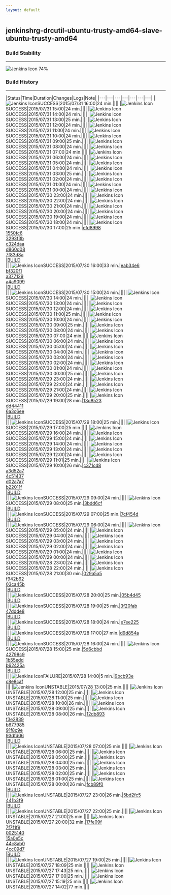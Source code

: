 ```yaml
---
layout: default
---
```

## jenkinshrg-drcutil-ubuntu-trusty-amd64-slave-ubuntu-trusty-amd64
### Build Stability
___
![Jenkins Icon](http://jenkinshrg.github.io/images/48x48/health-60to79.png)
74%
  
### Build History
___
|Status|Time|Duration|Changes|Logs|Note|
|---|---|---|---|---|---|---|
|![Jenkins Icon](http://jenkinshrg.github.io/images/24x24/blue.png)SUCCESS|2015/07/31 16:00|24 min.||||
|![Jenkins Icon](http://jenkinshrg.github.io/images/24x24/blue.png)SUCCESS|2015/07/31 15:00|24 min.||||
|![Jenkins Icon](http://jenkinshrg.github.io/images/24x24/blue.png)SUCCESS|2015/07/31 14:00|24 min.||||
|![Jenkins Icon](http://jenkinshrg.github.io/images/24x24/blue.png)SUCCESS|2015/07/31 13:00|25 min.||||
|![Jenkins Icon](http://jenkinshrg.github.io/images/24x24/blue.png)SUCCESS|2015/07/31 12:00|24 min.||||
|![Jenkins Icon](http://jenkinshrg.github.io/images/24x24/blue.png)SUCCESS|2015/07/31 11:00|24 min.||||
|![Jenkins Icon](http://jenkinshrg.github.io/images/24x24/blue.png)SUCCESS|2015/07/31 10:00|24 min.||||
|![Jenkins Icon](http://jenkinshrg.github.io/images/24x24/blue.png)SUCCESS|2015/07/31 09:00|25 min.||||
|![Jenkins Icon](http://jenkinshrg.github.io/images/24x24/blue.png)SUCCESS|2015/07/31 08:00|24 min.||||
|![Jenkins Icon](http://jenkinshrg.github.io/images/24x24/blue.png)SUCCESS|2015/07/31 07:00|24 min.||||
|![Jenkins Icon](http://jenkinshrg.github.io/images/24x24/blue.png)SUCCESS|2015/07/31 06:00|24 min.||||
|![Jenkins Icon](http://jenkinshrg.github.io/images/24x24/blue.png)SUCCESS|2015/07/31 05:00|24 min.||||
|![Jenkins Icon](http://jenkinshrg.github.io/images/24x24/blue.png)SUCCESS|2015/07/31 04:00|24 min.||||
|![Jenkins Icon](http://jenkinshrg.github.io/images/24x24/blue.png)SUCCESS|2015/07/31 03:00|25 min.||||
|![Jenkins Icon](http://jenkinshrg.github.io/images/24x24/blue.png)SUCCESS|2015/07/31 02:00|24 min.||||
|![Jenkins Icon](http://jenkinshrg.github.io/images/24x24/blue.png)SUCCESS|2015/07/31 01:00|24 min.||||
|![Jenkins Icon](http://jenkinshrg.github.io/images/24x24/blue.png)SUCCESS|2015/07/31 00:00|24 min.||||
|![Jenkins Icon](http://jenkinshrg.github.io/images/24x24/blue.png)SUCCESS|2015/07/30 23:00|24 min.||||
|![Jenkins Icon](http://jenkinshrg.github.io/images/24x24/blue.png)SUCCESS|2015/07/30 22:00|24 min.||||
|![Jenkins Icon](http://jenkinshrg.github.io/images/24x24/blue.png)SUCCESS|2015/07/30 21:00|24 min.||||
|![Jenkins Icon](http://jenkinshrg.github.io/images/24x24/blue.png)SUCCESS|2015/07/30 20:00|24 min.||||
|![Jenkins Icon](http://jenkinshrg.github.io/images/24x24/blue.png)SUCCESS|2015/07/30 19:00|24 min.||||
|![Jenkins Icon](http://jenkinshrg.github.io/images/24x24/blue.png)SUCCESS|2015/07/30 18:00|24 min.||||
|![Jenkins Icon](http://jenkinshrg.github.io/images/24x24/blue.png)SUCCESS|2015/07/30 17:00|25 min.|[efd8998](https://github.com/fkanehiro/hrpsys-base/commit/efd89988efa33bbe9ff35e9d2af028ce44803e0e)<br>[1550fc6](https://github.com/fkanehiro/hrpsys-base/commit/1550fc63cf175455e2be89b69b9e138e87ff9389)<br>[3293f3b](https://github.com/fkanehiro/hrpsys-base/commit/3293f3bfd82bf170ce3aef133e76cb02b6d5f26c)<br>[c324daa](https://github.com/fkanehiro/hrpsys-base/commit/c324daa0bd2a5d43ba28f7e883d3bf64964c2777)<br>[d860d08](https://github.com/fkanehiro/hrpsys-base/commit/d860d084cd4ce1a5703041a1f7c15ca0a4f03560)<br>[7f83d8a](https://github.com/jrl-umi3218/hrpsys-humanoid/commit/7f83d8ae433ded15d6d5d12b130a92a833b0d1f1)<br>|[BUILD](https://drive.google.com/file/d/0B54sHwaxmuM4ZWw1MHR3a3VtbUk/view?usp=drivesdk)<br>||
|![Jenkins Icon](http://jenkinshrg.github.io/images/24x24/blue.png)SUCCESS|2015/07/30 16:00|33 min.|[eab34e6](https://github.com/jrl-umi3218/hmc2/commit/eab34e65635a25c1500d91c191dd4be3520d394c)<br>[bf320f1](https://github.com/jrl-umi3218/hrpsys-humanoid/commit/bf320f123c981a9d716698faed5e874641482fec)<br>[a377129](https://github.com/jrl-umi3218/hrpsys-humanoid/commit/a377129d6dbccae37d7f9812fbd4ab2667e7fd31)<br>[a4a9099](https://github.com/jrl-umi3218/hrpsys-humanoid/commit/a4a9099f7aae123ba86d74c6911a58e5aedfcddb)<br>|[BUILD](https://drive.google.com/file/d/0B54sHwaxmuM4LWhCbnRvaTQ0Rms/view?usp=drivesdk)<br>||
|![Jenkins Icon](http://jenkinshrg.github.io/images/24x24/blue.png)SUCCESS|2015/07/30 15:00|24 min.||||
|![Jenkins Icon](http://jenkinshrg.github.io/images/24x24/blue.png)SUCCESS|2015/07/30 14:00|24 min.||||
|![Jenkins Icon](http://jenkinshrg.github.io/images/24x24/blue.png)SUCCESS|2015/07/30 13:00|24 min.||||
|![Jenkins Icon](http://jenkinshrg.github.io/images/24x24/blue.png)SUCCESS|2015/07/30 12:00|24 min.||||
|![Jenkins Icon](http://jenkinshrg.github.io/images/24x24/blue.png)SUCCESS|2015/07/30 11:00|25 min.||||
|![Jenkins Icon](http://jenkinshrg.github.io/images/24x24/blue.png)SUCCESS|2015/07/30 10:00|24 min.||||
|![Jenkins Icon](http://jenkinshrg.github.io/images/24x24/blue.png)SUCCESS|2015/07/30 09:00|25 min.||||
|![Jenkins Icon](http://jenkinshrg.github.io/images/24x24/blue.png)SUCCESS|2015/07/30 08:00|24 min.||||
|![Jenkins Icon](http://jenkinshrg.github.io/images/24x24/blue.png)SUCCESS|2015/07/30 07:00|24 min.||||
|![Jenkins Icon](http://jenkinshrg.github.io/images/24x24/blue.png)SUCCESS|2015/07/30 06:00|24 min.||||
|![Jenkins Icon](http://jenkinshrg.github.io/images/24x24/blue.png)SUCCESS|2015/07/30 05:00|24 min.||||
|![Jenkins Icon](http://jenkinshrg.github.io/images/24x24/blue.png)SUCCESS|2015/07/30 04:00|24 min.||||
|![Jenkins Icon](http://jenkinshrg.github.io/images/24x24/blue.png)SUCCESS|2015/07/30 03:00|24 min.||||
|![Jenkins Icon](http://jenkinshrg.github.io/images/24x24/blue.png)SUCCESS|2015/07/30 02:00|24 min.||||
|![Jenkins Icon](http://jenkinshrg.github.io/images/24x24/blue.png)SUCCESS|2015/07/30 01:00|24 min.||||
|![Jenkins Icon](http://jenkinshrg.github.io/images/24x24/blue.png)SUCCESS|2015/07/30 00:00|25 min.||||
|![Jenkins Icon](http://jenkinshrg.github.io/images/24x24/blue.png)SUCCESS|2015/07/29 23:00|24 min.||||
|![Jenkins Icon](http://jenkinshrg.github.io/images/24x24/blue.png)SUCCESS|2015/07/29 22:00|24 min.||||
|![Jenkins Icon](http://jenkinshrg.github.io/images/24x24/blue.png)SUCCESS|2015/07/29 21:00|24 min.||||
|![Jenkins Icon](http://jenkinshrg.github.io/images/24x24/blue.png)SUCCESS|2015/07/29 20:00|25 min.||||
|![Jenkins Icon](http://jenkinshrg.github.io/images/24x24/blue.png)SUCCESS|2015/07/29 19:00|28 min.|[13d8523](https://github.com/jrl-umi3218/hrpsys-humanoid/commit/13d8523ae7dacd0a9f6cbbc4ecbee85426777cf8)<br>[dd44411](https://github.com/jrl-umi3218/hrpsys-humanoid/commit/dd444116c9cd39150a186f57dc281b80ac91709a)<br>[6a3c6ee](https://github.com/jrl-umi3218/hrpsys-humanoid/commit/6a3c6eec09fd044502385d4141eb1689f9434c6b)<br>|[BUILD](https://drive.google.com/file/d/0B54sHwaxmuM4eGVyOGJ1QWxVTEk/view?usp=drivesdk)<br>||
|![Jenkins Icon](http://jenkinshrg.github.io/images/24x24/blue.png)SUCCESS|2015/07/29 18:00|25 min.||||
|![Jenkins Icon](http://jenkinshrg.github.io/images/24x24/blue.png)SUCCESS|2015/07/29 17:00|25 min.||||
|![Jenkins Icon](http://jenkinshrg.github.io/images/24x24/blue.png)SUCCESS|2015/07/29 16:00|24 min.||||
|![Jenkins Icon](http://jenkinshrg.github.io/images/24x24/blue.png)SUCCESS|2015/07/29 15:00|24 min.||||
|![Jenkins Icon](http://jenkinshrg.github.io/images/24x24/blue.png)SUCCESS|2015/07/29 14:00|24 min.||||
|![Jenkins Icon](http://jenkinshrg.github.io/images/24x24/blue.png)SUCCESS|2015/07/29 13:00|24 min.||||
|![Jenkins Icon](http://jenkinshrg.github.io/images/24x24/blue.png)SUCCESS|2015/07/29 12:00|24 min.||||
|![Jenkins Icon](http://jenkinshrg.github.io/images/24x24/blue.png)SUCCESS|2015/07/29 11:01|25 min.||||
|![Jenkins Icon](http://jenkinshrg.github.io/images/24x24/blue.png)SUCCESS|2015/07/29 10:00|26 min.|[c371cd8](https://github.com/jrl-umi3218/hrpsys-humanoid/commit/c371cd8aaef4b9eb1d705ee19831ed3e9b955381)<br>[a3d52a7](https://github.com/jrl-umi3218/hrpsys-humanoid/commit/a3d52a7ca0a607caeca1b578d9b5a6456c6836a1)<br>[4c51437](https://github.com/jrl-umi3218/hrpsys-humanoid/commit/4c51437c699324e0c90dc68b5d128dfb5186489c)<br>[d02a7a7](https://github.com/jrl-umi3218/hrpsys-humanoid/commit/d02a7a733b78ba23f1adce96fa5a127de889fa18)<br>[b22011f](https://github.com/jrl-umi3218/hrpsys-humanoid/commit/b22011f93cb8d4a3de621a7fb407e4ac9f048173)<br>|[BUILD](https://drive.google.com/file/d/0B54sHwaxmuM4aUtNTlVwV0dwN0E/view?usp=drivesdk)<br>||
|![Jenkins Icon](http://jenkinshrg.github.io/images/24x24/blue.png)SUCCESS|2015/07/29 09:00|24 min.||||
|![Jenkins Icon](http://jenkinshrg.github.io/images/24x24/blue.png)SUCCESS|2015/07/29 08:00|25 min.|[3bdd6cf](https://github.com/fkanehiro/hrpsys-base/commit/3bdd6cf136c94f5fdc0bfad29b85f208db96eba9)<br>|[BUILD](https://drive.google.com/file/d/0B54sHwaxmuM4aS0xS2dYT3plWk0/view?usp=drivesdk)<br>||
|![Jenkins Icon](http://jenkinshrg.github.io/images/24x24/blue.png)SUCCESS|2015/07/29 07:00|25 min.|[7cf454d](https://github.com/fkanehiro/hrpsys-base/commit/7cf454d39cd7f108c394604e1dc833f02b636d7f)<br>|[BUILD](https://drive.google.com/file/d/0B54sHwaxmuM4bkpOSi1NdXpLbmc/view?usp=drivesdk)<br>||
|![Jenkins Icon](http://jenkinshrg.github.io/images/24x24/blue.png)SUCCESS|2015/07/29 06:00|24 min.||||
|![Jenkins Icon](http://jenkinshrg.github.io/images/24x24/blue.png)SUCCESS|2015/07/29 05:00|24 min.||||
|![Jenkins Icon](http://jenkinshrg.github.io/images/24x24/blue.png)SUCCESS|2015/07/29 04:00|24 min.||||
|![Jenkins Icon](http://jenkinshrg.github.io/images/24x24/blue.png)SUCCESS|2015/07/29 03:00|24 min.||||
|![Jenkins Icon](http://jenkinshrg.github.io/images/24x24/blue.png)SUCCESS|2015/07/29 02:00|24 min.||||
|![Jenkins Icon](http://jenkinshrg.github.io/images/24x24/blue.png)SUCCESS|2015/07/29 01:00|24 min.||||
|![Jenkins Icon](http://jenkinshrg.github.io/images/24x24/blue.png)SUCCESS|2015/07/29 00:00|24 min.||||
|![Jenkins Icon](http://jenkinshrg.github.io/images/24x24/blue.png)SUCCESS|2015/07/28 23:00|24 min.||||
|![Jenkins Icon](http://jenkinshrg.github.io/images/24x24/blue.png)SUCCESS|2015/07/28 22:00|24 min.||||
|![Jenkins Icon](http://jenkinshrg.github.io/images/24x24/blue.png)SUCCESS|2015/07/28 21:00|30 min.|[029a5a5](https://github.com/jrl-umi3218/hmc2/commit/029a5a50cb83e3e3253fb0e332be037ad4fe4984)<br>[f942b62](https://github.com/jrl-umi3218/hrpsys-humanoid/commit/f942b622993b4ba9755beb79060b2fc2531321c4)<br>[03ca45b](https://github.com/jrl-umi3218/hrpsys-humanoid/commit/03ca45b16da9ba6aea88cf8fd51b8f87267fdc1a)<br>|[BUILD](https://drive.google.com/file/d/0B54sHwaxmuM4ZFlMYmg1bXZrMUU/view?usp=drivesdk)<br>||
|![Jenkins Icon](http://jenkinshrg.github.io/images/24x24/blue.png)SUCCESS|2015/07/28 20:00|25 min.|[05b4d45](https://github.com/jrl-umi3218/hrpsys-humanoid/commit/05b4d4535ba3d516e91c44a5c09686c99375b040)<br>|[BUILD](https://drive.google.com/file/d/0B54sHwaxmuM4MjNia0ZOSjgtUFk/view?usp=drivesdk)<br>||
|![Jenkins Icon](http://jenkinshrg.github.io/images/24x24/blue.png)SUCCESS|2015/07/28 19:00|25 min.|[3f20fab](https://github.com/fkanehiro/hrpsys-base/commit/3f20fab8feda6709cc9068cd3d921aa07b5b6c12)<br>[47ddde8](https://github.com/jrl-umi3218/hrpsys-humanoid/commit/47ddde8db2d067922ffbcc1ade298da41aaa2eb3)<br>|[BUILD](https://drive.google.com/file/d/0B54sHwaxmuM4VDdYY0pBaUdaRnc/view?usp=drivesdk)<br>||
|![Jenkins Icon](http://jenkinshrg.github.io/images/24x24/blue.png)SUCCESS|2015/07/28 18:00|24 min.|[e7ee225](https://github.com/jrl-umi3218/hrpsys-humanoid/commit/e7ee22562be9cda2487f0da69c015f4f1d38a76a)<br>|[BUILD](https://drive.google.com/file/d/0B54sHwaxmuM4SFV6aEdGUWwtNm8/view?usp=drivesdk)<br>||
|![Jenkins Icon](http://jenkinshrg.github.io/images/24x24/blue.png)SUCCESS|2015/07/28 17:00|27 min.|[d9d854a](https://github.com/jrl-umi3218/hrp2-drc/commit/d9d854a7f05532f048643fb2786e38eb3077ee97)<br>|[BUILD](https://drive.google.com/file/d/0B54sHwaxmuM4MDRUU0dsY2lWdDQ/view?usp=drivesdk)<br>||
|![Jenkins Icon](http://jenkinshrg.github.io/images/24x24/blue.png)SUCCESS|2015/07/28 16:00|24 min.||||
|![Jenkins Icon](http://jenkinshrg.github.io/images/24x24/blue.png)SUCCESS|2015/07/28 15:00|25 min.|[5d6cbbd](https://github.com/jrl-umi3218/hmc2/commit/5d6cbbdb796c14c0f5c6adfeb129a07bd3930733)<br>[42798c9](https://github.com/jrl-umi3218/hmc2/commit/42798c9973a33cb500910bf0a410e8a74516a488)<br>[1b55edd](https://github.com/jrl-umi3218/hrpsys-humanoid/commit/1b55edd17ef06dc36fab668b6b87665b6becd8f7)<br>[b62425a](https://github.com/jrl-umi3218/hrpsys-humanoid/commit/b62425a4244bf5210d5818ff4e4012592f79bb28)<br>|[BUILD](https://drive.google.com/file/d/0B54sHwaxmuM4V2FYRG4tLTBuYlE/view?usp=drivesdk)<br>||
|![Jenkins Icon](http://jenkinshrg.github.io/images/24x24/red.png)FAILURE|2015/07/28 14:00|5 min.|[9bcb93e](https://github.com/jrl-umi3218/hmc2/commit/9bcb93e10c6c29f8bea862f4d8c07d999bfe29aa)<br>[c8e8caf](https://github.com/jrl-umi3218/hrpsys-humanoid/commit/c8e8caf0fc1dc0a7dcf6c4f404da13720fd63de2)<br>|||
|![Jenkins Icon](http://jenkinshrg.github.io/images/24x24/yellow.png)UNSTABLE|2015/07/28 13:00|25 min.||||
|![Jenkins Icon](http://jenkinshrg.github.io/images/24x24/yellow.png)UNSTABLE|2015/07/28 12:00|25 min.||||
|![Jenkins Icon](http://jenkinshrg.github.io/images/24x24/yellow.png)UNSTABLE|2015/07/28 11:00|25 min.||||
|![Jenkins Icon](http://jenkinshrg.github.io/images/24x24/yellow.png)UNSTABLE|2015/07/28 10:00|26 min.||||
|![Jenkins Icon](http://jenkinshrg.github.io/images/24x24/yellow.png)UNSTABLE|2015/07/28 09:00|25 min.||||
|![Jenkins Icon](http://jenkinshrg.github.io/images/24x24/yellow.png)UNSTABLE|2015/07/28 08:00|26 min.|[12db893](https://github.com/fkanehiro/hrpsys-base/commit/12db893d2cd67e84bf98f1843ecbfcdc81e4f2a3)<br>[f3e2839](https://github.com/fkanehiro/hrpsys-base/commit/f3e2839cac5291c07f44a0e239ee3cc8d8ef4fef)<br>[b677985](https://github.com/fkanehiro/hrpsys-base/commit/b677985b388b747fcdbde285f441ca0c8ecb0f81)<br>[91f8c9e](https://github.com/fkanehiro/hrpsys-base/commit/91f8c9eb34fa013ec73d3fe58c93da85937a873d)<br>[93dfd06](https://github.com/fkanehiro/hrpsys-base/commit/93dfd065a03424f30166cfe24731b603caa8fe6f)<br>|[BUILD](https://drive.google.com/file/d/0B54sHwaxmuM4dEtfUERPQzRLVGM/view?usp=drivesdk)<br>||
|![Jenkins Icon](http://jenkinshrg.github.io/images/24x24/yellow.png)UNSTABLE|2015/07/28 07:00|25 min.||||
|![Jenkins Icon](http://jenkinshrg.github.io/images/24x24/yellow.png)UNSTABLE|2015/07/28 06:00|25 min.||||
|![Jenkins Icon](http://jenkinshrg.github.io/images/24x24/yellow.png)UNSTABLE|2015/07/28 05:00|25 min.||||
|![Jenkins Icon](http://jenkinshrg.github.io/images/24x24/yellow.png)UNSTABLE|2015/07/28 04:00|25 min.||||
|![Jenkins Icon](http://jenkinshrg.github.io/images/24x24/yellow.png)UNSTABLE|2015/07/28 03:00|25 min.||||
|![Jenkins Icon](http://jenkinshrg.github.io/images/24x24/yellow.png)UNSTABLE|2015/07/28 02:00|25 min.||||
|![Jenkins Icon](http://jenkinshrg.github.io/images/24x24/yellow.png)UNSTABLE|2015/07/28 01:00|25 min.||||
|![Jenkins Icon](http://jenkinshrg.github.io/images/24x24/yellow.png)UNSTABLE|2015/07/28 00:00|26 min.|[fcb89f0](https://github.com/jrl-umi3218/hmc2/commit/fcb89f0a08fd431cf55bcce835744ea569c92614)<br>|[BUILD](https://drive.google.com/file/d/0B54sHwaxmuM4TkZmYlo3NnVRLVE/view?usp=drivesdk)<br>||
|![Jenkins Icon](http://jenkinshrg.github.io/images/24x24/yellow.png)UNSTABLE|2015/07/27 23:00|26 min.|[5bd2fc5](https://github.com/fkanehiro/hrpsys-base/commit/5bd2fc5c4207936be7fb08460a2597bef6c006b5)<br>[441b3f9](https://github.com/fkanehiro/hrpsys-base/commit/441b3f98270d7a15caff7ea601c1e12e2c720ba6)<br>|[BUILD](https://drive.google.com/file/d/0B54sHwaxmuM4YXAtRXJ0TElvNE0/view?usp=drivesdk)<br>||
|![Jenkins Icon](http://jenkinshrg.github.io/images/24x24/yellow.png)UNSTABLE|2015/07/27 22:00|25 min.||||
|![Jenkins Icon](http://jenkinshrg.github.io/images/24x24/yellow.png)UNSTABLE|2015/07/27 21:00|25 min.||||
|![Jenkins Icon](http://jenkinshrg.github.io/images/24x24/yellow.png)UNSTABLE|2015/07/27 20:00|32 min.|[17fe09f](https://github.com/jrl-umi3218/hmc2/commit/17fe09f03d1d4b2a133c2b6c50e260e45102acb8)<br>[7f7f1f9](https://github.com/jrl-umi3218/hmc2/commit/7f7f1f9fe3d11298d0bee7d13890d08e95068351)<br>[0025140](https://github.com/jrl-umi3218/hmc2/commit/00251405849da1831c10d07cbdc9fa8457861535)<br>[15a0e5c](https://github.com/jrl-umi3218/hmc2/commit/15a0e5c06a1b1df038bc340901c8ac7e5f32234c)<br>[44c8ab0](https://github.com/jrl-umi3218/hrpsys-humanoid/commit/44c8ab0fed9803a5230416832d6d587e21f48abb)<br>[4cc09d7](https://github.com/jrl-umi3218/hrpsys-humanoid/commit/4cc09d7c17e09908f4d7d6bfacc8835e6bdcd5c8)<br>|[BUILD](https://drive.google.com/file/d/0B54sHwaxmuM4TFg0RXRkRFh1b2c/view?usp=drivesdk)<br>||
|![Jenkins Icon](http://jenkinshrg.github.io/images/24x24/yellow.png)UNSTABLE|2015/07/27 19:00|25 min.||||
|![Jenkins Icon](http://jenkinshrg.github.io/images/24x24/yellow.png)UNSTABLE|2015/07/27 18:09|25 min.||||
|![Jenkins Icon](http://jenkinshrg.github.io/images/24x24/yellow.png)UNSTABLE|2015/07/27 17:43|25 min.||||
|![Jenkins Icon](http://jenkinshrg.github.io/images/24x24/yellow.png)UNSTABLE|2015/07/27 17:00|25 min.||||
|![Jenkins Icon](http://jenkinshrg.github.io/images/24x24/yellow.png)UNSTABLE|2015/07/27 15:19|25 min.||||
|![Jenkins Icon](http://jenkinshrg.github.io/images/24x24/yellow.png)UNSTABLE|2015/07/27 14:02|77 min.||||
